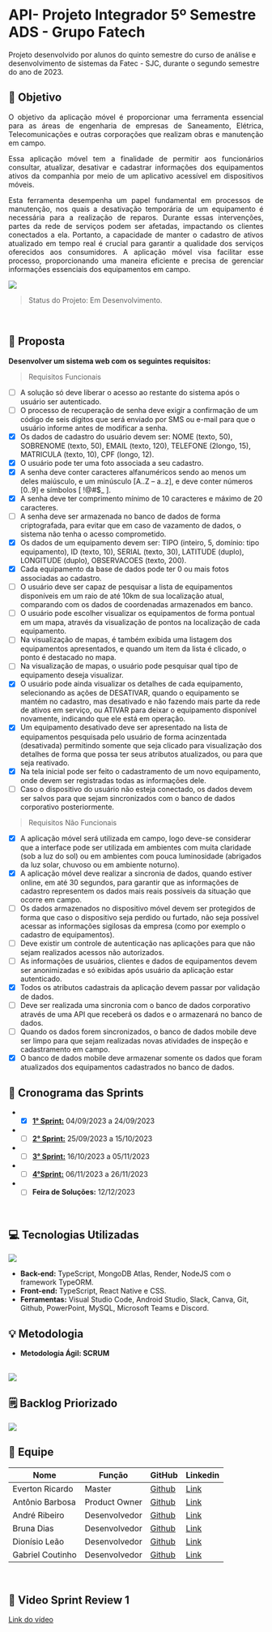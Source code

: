 # API- Projeto Integrador 5º Semestre ADS - Grupo Fatech
Projeto desenvolvido por alunos do quinto semestre do curso de análise e desenvolvimento de sistemas da Fatec - SJC, durante o segundo semestre do ano de 2023.

## 🎯 Objetivo
<div style="text-align: justify">
O objetivo da aplicação móvel é proporcionar uma ferramenta essencial para as áreas de engenharia de empresas de Saneamento, Elétrica, Telecomunicações e outras corporações que realizam obras e manutenção em campo. 

Essa aplicação móvel tem a finalidade de permitir aos funcionários consultar, atualizar, desativar e cadastrar informações dos equipamentos ativos da companhia por meio de um aplicativo acessível em dispositivos móveis. 

Esta ferramenta desempenha um papel fundamental em processos de manutenção, nos quais a desativação temporária de um equipamento é necessária para a realização de reparos. Durante essas intervenções, partes da rede de serviços podem ser afetadas, impactando os clientes conectados a ela. Portanto, a capacidade de manter o cadastro de ativos atualizado em tempo real é crucial para garantir a qualidade dos serviços oferecidos aos consumidores. A aplicação móvel visa facilitar esse processo, proporcionando uma maneira eficiente e precisa de gerenciar informações essenciais dos equipamentos em campo.

<img src="docs/images/OBJETIVO.png" >

> Status do Projeto: Em Desenvolvimento.

</br>

</div>

## 📩 Proposta
**Desenvolver um sistema web com os seguintes requisitos:**

> Requisitos Funcionais

- [ ] A solução só deve liberar o acesso ao restante do sistema após o usuário ser autenticado.
- [ ] O processo de recuperação de senha deve exigir a confirmação de um código de seis 
dígitos que será enviado por SMS ou e-mail para que o usuário informe antes de modificar 
a senha.
- [X] Os dados de cadastro do usuário devem ser: NOME (texto, 50), SOBRENOME (texto, 50), 
EMAIL (texto, 120), TELEFONE (2longo, 15), MATRICULA (texto, 10), CPF (longo, 12).
- [X] O usuário pode ter uma foto associada a seu cadastro.
- [X] A senha deve conter caracteres alfanuméricos sendo ao menos um deles maiúsculo, e um 
minúsculo [A..Z – a..z], e deve conter números [0..9] e símbolos [ !@#$_ ].
- [X] A senha deve ter comprimento mínimo de 10 caracteres e máximo de 20 caracteres.
- [ ] A senha deve ser armazenada no banco de dados de forma criptografada, para evitar que 
em caso de vazamento de dados, o sistema não tenha o acesso comprometido.
- [X] Os dados de um equipamento devem ser: TIPO (inteiro, 5, domínio: tipo equipamento), ID 
(texto, 10), SERIAL (texto, 30), LATITUDE (duplo), LONGITUDE (duplo), OBSERVACOES 
(texto, 200).
- [X] Cada equipamento da base de dados pode ter 0 ou mais fotos associadas ao cadastro.
- [ ] O usuário deve ser capaz de pesquisar a lista de equipamentos disponíveis em um raio de 
até 10km de sua localização atual, comparando com os dados de coordenadas 
armazenados em banco.
- [ ] O usuário pode escolher visualizar os equipamentos de forma pontual em um mapa, 
através da visualização de pontos na localização de cada equipamento.
- [ ] Na visualização de mapas, é também exibida uma listagem dos equipamentos 
apresentados, e quando um item da lista é clicado, o ponto é destacado no mapa.
- [ ] Na visualização de mapas, o usuário pode pesquisar qual tipo de equipamento deseja 
visualizar.
- [X] O usuário pode ainda visualizar os detalhes de cada equipamento, selecionando as ações 
de DESATIVAR, quando o equipamento se mantém no cadastro, mas desativado e não 
fazendo mais parte da rede de ativos em serviço, ou ATIVAR para deixar o equipamento 
disponível novamente, indicando que ele está em operação.
- [X] Um equipamento desativado deve ser apresentado na lista de equipamentos pesquisada 
pelo usuário de forma acinzentada (desativada) permitindo somente que seja clicado para 
visualização dos detalhes de forma que possa ter seus atributos atualizados, ou para que 
seja reativado.
- [X] Na tela inicial pode ser feito o cadastramento de um novo equipamento, onde devem 
ser registradas todas as informações dele.
- [ ] Caso o dispositivo do usuário não esteja conectado, os dados devem ser salvos para que 
sejam sincronizados com o banco de dados corporativo posteriormente.

> Requisitos Não Funcionais

- [X]  A aplicação móvel será utilizada em campo, logo deve-se considerar que a interface pode 
ser utilizada em ambientes com muita claridade (sob a luz do sol) ou em ambientes com 
pouca luminosidade (abrigados da luz solar, chuvoso ou em ambiente noturno).
- [X] A aplicação móvel deve realizar a sincronia de dados, quando estiver online, em até 30 
segundos, para garantir que as informações de cadastro representem os dados mais reais 
possíveis da situação que ocorre em campo.
- [ ] Os dados armazenados no dispositivo móvel devem ser protegidos de forma que caso o 
dispositivo seja perdido ou furtado, não seja possível acessar as informações sigilosas da 
empresa (como por exemplo o cadastro de equipamentos).
- [ ] Deve existir um controle de autenticação nas aplicações para que não sejam realizados 
acessos não autorizados.
- [ ] As informações de usuários, clientes e dados de equipamentos devem ser anonimizadas e 
só exibidas após usuário da aplicação estar autenticado.
- [X] Todos os atributos cadastrais da aplicação devem passar por validação de dados.
- [ ] Deve ser realizada uma sincronia com o banco de dados corporativo através de uma API 
que receberá os dados e o armazenará no banco de dados.
- [ ] Quando os dados forem sincronizados, o banco de dados mobile deve ser limpo para que 
sejam realizadas novas atividades de inspeção e cadastramento em campo.
- [X] O banco de dados mobile deve armazenar somente os dados que foram atualizados dos 
equipamentos cadastrados no banco de dados.
    
 ## 📅 Cronograma das Sprints 

 - - [X] <a href="">**1° Sprint:**</a> 04/09/2023 a 24/09/2023<br>
 - - [ ] <a href="">**2° Sprint:**</a> 25/09/2023 a 15/10/2023
 - - [ ] <a href="">**3° Sprint:**</a> 16/10/2023 a 05/11/2023
 - - [ ] <a href="">**4°Sprint:**</a> 06/11/2023 a 26/11/2023
 - - [ ] **Feira de Soluções:** 12/12/2023
 
 </br>
    
 ## 💻 Tecnologias Utilizadas

<img src="docs/images/TECNOLOGIAS.png" >

- **Back-end:** TypeScript, MongoDB Atlas, Render, NodeJS com o framework TypeORM.
- **Front-end:** TypeScript, React Native e CSS.
- **Ferramentas:** Visual Studio Code, Android Studio, Slack, Canva, Git, Github, PowerPoint, MySQL, Microsoft Teams e Discord.

## 💡 Metodologia

<ul> <li> <strong>Metodologia Ágil: SCRUM </strong> </li> </ul>
</br>

<img src="docs/images/METODOLOGIA.png" >


## 🗒️ Backlog Priorizado

<img src="docs/images/BACKLOG.png">

</br>
 
## 👥 Equipe

| Nome             | Função        | GitHub                                                                    | Linkedin                                                                                                       |
| ---------------- | ------------- | ------------------------------------------------------------------------- | -------------------------------------------------------------------------------------------------------------- |
| Everton Ricardo  | Master        | <a href="https://github.com/Evertonrwr" target="_blank">Github</a>        | <a href="https://www.linkedin.com/in/everton-rocha-1a456b20b" target="_blank">Link</a>                         |
| Antônio Barbosa  | Product Owner | <a href="https://github.com/Antonio-Barbosa" target="_blank">Github</a>   | <a href="https://www.linkedin.com/in/antonio-marcelo-9a5b68181" target="_blank">Link</a>                       |
| André Ribeiro    | Desenvolvedor | <a href="https://github.com/New-Tomorrow" target="_blank">Github</a>      | <a href="https://www.linkedin.com/in/andre-ramos-ribeiro-320621226/" target="_blank">Link</a>                  |
| Bruna Dias       | Desenvolvedor | <a href="https://github.com/brunadias3" target="_blank">Github</a>        | <a href="https://www.linkedin.com/in/bruna-dias-977b611b9/" target="_blank">Link</a>                           |
| Dionísio Leão    | Desenvolvedor | <a href="https://github.com/dsslleagion" target="_blank">Github</a>       | <a href="https://www.linkedin.com/in/dionisio-samuel-dos-santos-le%C3%A3o-616848226/" target="_blank">Link</a> |
| Gabriel Coutinho | Desenvolvedor | <a href="https://github.com/Gabriel-Coutinho0" target="_blank">Github</a> | <a href="https://www.linkedin.com/in/gabriel-silva-b778a31aa" target="_blank">Link</a>                         |

</br>

## 🎥 Video Sprint Review 1
<a href="" target="_blank">Link do vídeo</a>
</br>
